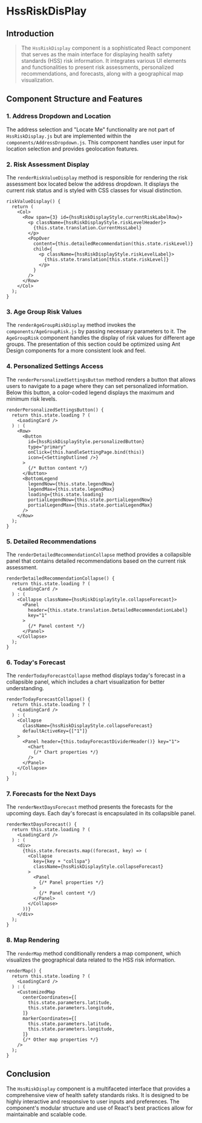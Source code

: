 # HssRiskDisPlay



## Introduction

> The `HssRiskDisplay` component is a sophisticated React component that serves as the main interface for displaying health safety standards (HSS) risk information. It integrates various UI elements and functionalities to present risk assessments, personalized recommendations, and forecasts, along with a geographical map visualization.

## Component Structure and Features

### 1. Address Dropdown and Location

The address selection and "Locate Me" functionality are not part of `HssRiskDisplay.js` but are implemented within the `components/AddressDropdown.js`. This component handles user input for location selection and provides geolocation features.

### 2. Risk Assessment Display

The `renderRiskValueDisplay` method is responsible for rendering the risk assessment box located below the address dropdown. It displays the current risk status and is styled with CSS classes for visual distinction.

```
riskValueDisplay() {
  return (
    <Col>
      <Row span={3} id={hssRiskDisplayStyle.currentRiskLabelRow}>
        <p className={hssRiskDisplayStyle.riskLevelHeader}>
          {this.state.translation.CurrentHssLabel}
        </p>
        <PopOver
          content={this.detailedRecommendation(this.state.riskLevel)}
          child={
            <p className={hssRiskDisplayStyle.riskLevelLabel}>
              {this.state.translation[this.state.riskLevel]}
            </p>
          }
        />
      </Row>
    </Col>
  );
}
```

### 3. Age Group Risk Values

The `renderAgeGroupRiskDisplay` method invokes the `components/AgeGroupRisk.js` by passing necessary parameters to it. The `AgeGroupRisk` component handles the display of risk values for different age groups. The presentation of this section could be optimized using Ant Design components for a more consistent look and feel.

### 4. Personalized Settings Access

The `renderPersonalizedSettingsButton` method renders a button that allows users to navigate to a page where they can set personalized information. Below this button, a color-coded legend displays the maximum and minimum risk levels.

```
renderPersonalizedSettingsButton() {
  return this.state.loading ? (
    <LoadingCard />
  ) : (
    <Row>
      <Button
        id={hssRiskDisplayStyle.personalizedButton}
        type="primary"
        onClick={this.handleSettingPage.bind(this)}
        icon={<SettingOutlined />}
      >
        {/* Button content */}
      </Button>
      <BottomLegend
        legendNow={this.state.legendNow}
        legendMax={this.state.legendMax}
        loading={this.state.loading}
        portialLegendNow={this.state.portialLegendNow}
        portialLegendMax={this.state.portialLegendMax}
      />
    </Row>
  );
}
```

### 5. Detailed Recommendations

The `renderDetailedRecommendationCollapse` method provides a collapsible panel that contains detailed recommendations based on the current risk assessment.

```
renderDetailedRecommendationCollapse() {
  return this.state.loading ? (
    <LoadingCard />
  ) : (
    <Collapse className={hssRiskDisplayStyle.collapseForecast}>
      <Panel
        header={this.state.translation.DetailedRecommendationLabel}
        key="1"
      >
        {/* Panel content */}
      </Panel>
    </Collapse>
  );
}
```

### 6. Today's Forecast

The `renderTodayForecastCollapse` method displays today's forecast in a collapsible panel, which includes a chart visualization for better understanding.

```
renderTodayForecastCollapse() {
  return this.state.loading ? (
    <LoadingCard />
  ) : (
    <Collapse
      className={hssRiskDisplayStyle.collapseForecast}
      defaultActiveKey={["1"]}
    >
      <Panel header={this.todayForecastDividerHeader()} key="1">
        <Chart
          {/* Chart properties */}
        />
      </Panel>
    </Collapse>
  );
}
```

### 7. Forecasts for the Next Days

The `renderNextDaysForecast` method presents the forecasts for the upcoming days. Each day's forecast is encapsulated in its collapsible panel.

```
renderNextDaysForecast() {
  return this.state.loading ? (
    <LoadingCard />
  ) : (
    <div>
      {this.state.forecasts.map((forecast, key) => (
        <Collapse
          key={key + "collspa"}
          className={hssRiskDisplayStyle.collapseForecast}
        >
          <Panel
            {/* Panel properties */}
          >
            {/* Panel content */}
          </Panel>
        </Collapse>
      ))}
    </div>
  );
}
```

### 8. Map Rendering

The `renderMap` method conditionally renders a map component, which visualizes the geographical data related to the HSS risk information.

```
renderMap() {
  return this.state.loading ? (
    <LoadingCard />
  ) : (
    <CustomizedMap
      centerCoordinates={[
        this.state.parameters.latitude,
        this.state.parameters.longitude,
      ]}
      markerCoordinates={[
        this.state.parameters.latitude,
        this.state.parameters.longitude,
      ]}
      {/* Other map properties */}
    />
  );
}
```

## Conclusion

The `HssRiskDisplay` component is a multifaceted interface that provides a comprehensive view of health safety standards risks. It is designed to be highly interactive and responsive to user inputs and preferences. The component's modular structure and use of React's best practices allow for maintainable and scalable code.
